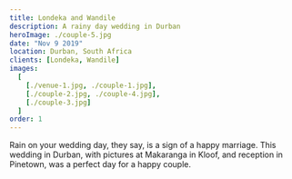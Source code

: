 ```yaml
---
title: Londeka and Wandile
description: A rainy day wedding in Durban
heroImage: ./couple-5.jpg
date: "Nov 9 2019"
location: Durban, South Africa
clients: [Londeka, Wandile]
images:
  [
    [./venue-1.jpg, ./couple-1.jpg],
    [./couple-2.jpg, ./couple-4.jpg],
    [./couple-3.jpg]
  ]
order: 1
---
```


Rain on your wedding day, they say, is a sign of a happy marriage. This wedding in Durban, with pictures at Makaranga in Kloof, and reception in Pinetown, was a perfect day for a happy couple.
